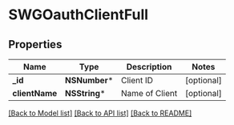 # SWGOauthClientFull

## Properties
Name | Type | Description | Notes
------------ | ------------- | ------------- | -------------
**_id** | **NSNumber*** | Client ID | [optional] 
**clientName** | **NSString*** | Name of Client | [optional] 

[[Back to Model list]](../README.md#documentation-for-models) [[Back to API list]](../README.md#documentation-for-api-endpoints) [[Back to README]](../README.md)


